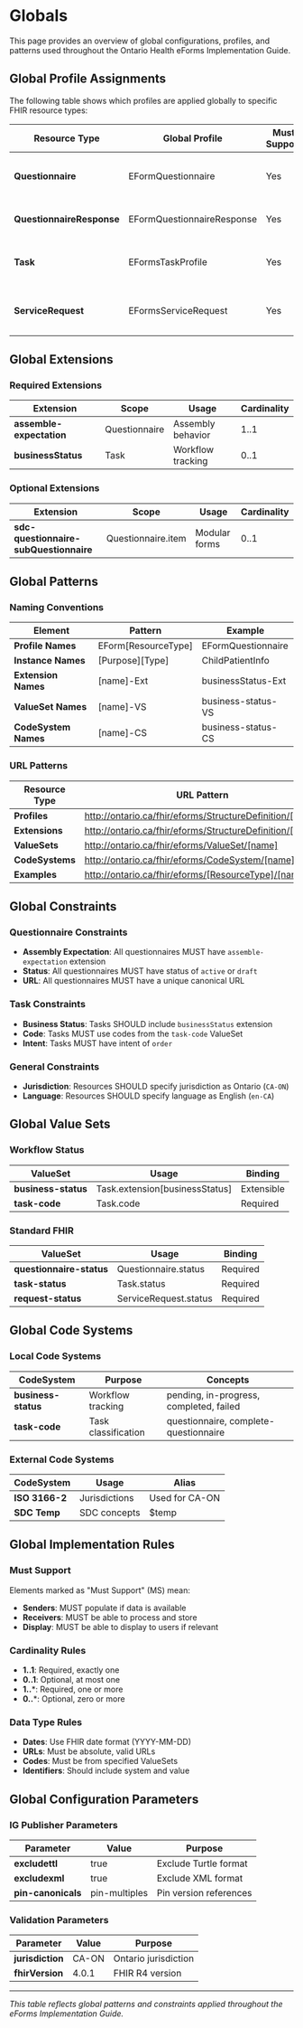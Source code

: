 # Globals

This page provides an overview of global configurations, profiles, and patterns used throughout the Ontario Health eForms Implementation Guide.

## Global Profile Assignments

The following table shows which profiles are applied globally to specific FHIR resource types:

| Resource Type | Global Profile | Must Support | Description |
|---------------|---------------|--------------|-------------|
| **Questionnaire** | EFormQuestionnaire | Yes | All questionnaires must use eForms profile |
| **QuestionnaireResponse** | EFormQuestionnaireResponse | Yes | All responses must use eForms profile |
| **Task** | EFormsTaskProfile | Yes | All workflow tasks must use eForms profile |
| **ServiceRequest** | EFormsServiceRequest | Yes | All form requests must use eForms profile |

## Global Extensions

### Required Extensions
| Extension | Scope | Usage | Cardinality |
|-----------|-------|-------|-------------|
| **assemble-expectation** | Questionnaire | Assembly behavior | 1..1 |
| **businessStatus** | Task | Workflow tracking | 0..1 |

### Optional Extensions  
| Extension | Scope | Usage | Cardinality |
|-----------|-------|-------|-------------|
| **sdc-questionnaire-subQuestionnaire** | Questionnaire.item | Modular forms | 0..1 |

## Global Patterns

### Naming Conventions
| Element | Pattern | Example |
|---------|---------|---------|
| **Profile Names** | EForm[ResourceType] | EFormQuestionnaire |
| **Instance Names** | [Purpose][Type] | ChildPatientInfo |
| **Extension Names** | [name]-Ext | businessStatus-Ext |
| **ValueSet Names** | [name]-VS | business-status-VS |
| **CodeSystem Names** | [name]-CS | business-status-CS |

### URL Patterns
| Resource Type | URL Pattern | Example |
|---------------|-------------|---------|
| **Profiles** | http://ontario.ca/fhir/eforms/StructureDefinition/[name] | http://ontario.ca/fhir/eforms/StructureDefinition/EFormQuestionnaire |
| **Extensions** | http://ontario.ca/fhir/eforms/StructureDefinition/[name] | http://ontario.ca/fhir/eforms/StructureDefinition/businessStatus |
| **ValueSets** | http://ontario.ca/fhir/eforms/ValueSet/[name] | http://ontario.ca/fhir/eforms/ValueSet/business-status |
| **CodeSystems** | http://ontario.ca/fhir/eforms/CodeSystem/[name] | http://ontario.ca/fhir/eforms/CodeSystem/business-status |
| **Examples** | http://ontario.ca/fhir/eforms/[ResourceType]/[name] | http://ontario.ca/fhir/eforms/Questionnaire/Questionnaire1-Root |

## Global Constraints

### Questionnaire Constraints
- **Assembly Expectation**: All questionnaires MUST have `assemble-expectation` extension
- **Status**: All questionnaires MUST have status of `active` or `draft`
- **URL**: All questionnaires MUST have a unique canonical URL

### Task Constraints  
- **Business Status**: Tasks SHOULD include `businessStatus` extension
- **Code**: Tasks MUST use codes from the `task-code` ValueSet
- **Intent**: Tasks MUST have intent of `order`

### General Constraints
- **Jurisdiction**: Resources SHOULD specify jurisdiction as Ontario (`CA-ON`)
- **Language**: Resources SHOULD specify language as English (`en-CA`)

## Global Value Sets

### Workflow Status
| ValueSet | Usage | Binding |
|----------|-------|---------|
| **business-status** | Task.extension[businessStatus] | Extensible |
| **task-code** | Task.code | Required |

### Standard FHIR
| ValueSet | Usage | Binding |
|----------|-------|---------|
| **questionnaire-status** | Questionnaire.status | Required |
| **task-status** | Task.status | Required |
| **request-status** | ServiceRequest.status | Required |

## Global Code Systems

### Local Code Systems
| CodeSystem | Purpose | Concepts |
|------------|---------|----------|
| **business-status** | Workflow tracking | pending, in-progress, completed, failed |
| **task-code** | Task classification | questionnaire, complete-questionnaire |

### External Code Systems
| CodeSystem | Usage | Alias |
|------------|-------|-------|
| **ISO 3166-2** | Jurisdictions | Used for CA-ON |
| **SDC Temp** | SDC concepts | $temp |

## Global Implementation Rules

### Must Support
Elements marked as "Must Support" (MS) mean:
- **Senders**: MUST populate if data is available
- **Receivers**: MUST be able to process and store
- **Display**: MUST be able to display to users if relevant

### Cardinality Rules
- **1..1**: Required, exactly one
- **0..1**: Optional, at most one  
- **1..***: Required, one or more
- **0..***: Optional, zero or more

### Data Type Rules
- **Dates**: Use FHIR date format (YYYY-MM-DD)
- **URLs**: Must be absolute, valid URLs
- **Codes**: Must be from specified ValueSets
- **Identifiers**: Should include system and value

## Global Configuration Parameters

### IG Publisher Parameters
| Parameter | Value | Purpose |
|-----------|-------|---------|
| **excludettl** | true | Exclude Turtle format |
| **excludexml** | true | Exclude XML format |
| **pin-canonicals** | pin-multiples | Pin version references |

### Validation Parameters
| Parameter | Value | Purpose |
|-----------|-------|---------|
| **jurisdiction** | CA-ON | Ontario jurisdiction |
| **fhirVersion** | 4.0.1 | FHIR R4 version |

---

*This table reflects global patterns and constraints applied throughout the eForms Implementation Guide.*